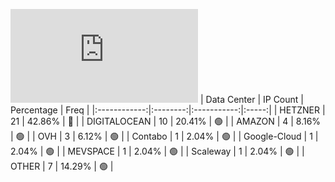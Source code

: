 ![Diagramm](https://github.com/obajay/StateSync-snapshots/blob/main/Projects/Cheqd/1/README.md)
| Data Center | IP Count | Percentage | Freq |
|:------------:|:--------:|:-----------:|:-----:|
| HETZNER | 21 | 42.86% | 🔴 |
| DIGITALOCEAN | 10 | 20.41% | 🟢 |
| AMAZON | 4 | 8.16% | 🟢 |
| OVH | 3 | 6.12% | 🟢 |
| Contabo | 1 | 2.04% | 🟢 |
| Google-Cloud | 1 | 2.04% | 🟢 |
| MEVSPACE | 1 | 2.04% | 🟢 |
| Scaleway | 1 | 2.04% | 🟢 |
| OTHER | 7 | 14.29% | 🟢 |